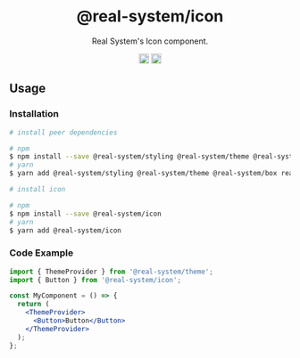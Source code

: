 <h1 align="center">@real-system/icon</h1>
<p align="center">Real System's Icon component.</p>
<p align="center">
<a href="https://www.npmjs.com/package/@real-system/icon"><img src="https://badgen.net/npm/v/@real-system/icon?label=&icon=npm&color=blue" alt="npm version" height="18"/></a>
<a href="https://www.npmjs.com/package/@real-system/icon"><img src="https://badgen.net/bundlephobia/min/@real-system/icon" alt="minified size" height="18"/></a>
</p>

## Usage

### Installation

```bash
# install peer dependencies

# npm
$ npm install --save @real-system/styling @real-system/theme @real-system/box react react-dom
# yarn
$ yarn add @real-system/styling @real-system/theme @real-system/box react react-dom

# install icon

# npm
$ npm install --save @real-system/icon
# yarn
$ yarn add @real-system/icon
```

### Code Example

```jsx
import { ThemeProvider } from '@real-system/theme';
import { Button } from '@real-system/icon';

const MyComponent = () => {
  return (
    <ThemeProvider>
      <Button>Button</Button>
    </ThemeProvider>
  );
};
```
